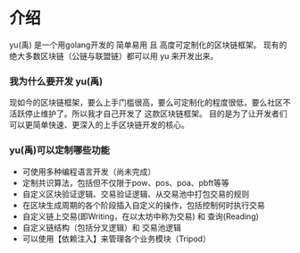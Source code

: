 # 介绍  

yu(禹) 是一个用golang开发的 简单易用 且 高度可定制化的区块链框架。 现有的绝大多数区块链（公链与联盟链）都可以用 yu 来开发出来。  


### 我为什么要开发 yu(禹)
现如今的区块链框架，要么上手门槛很高，要么可定制化的程度很低，要么社区不活跃停止维护了。所以我才自己开发了
这款区块链框架。 目的是为了让开发者们可以更简单快速、更深入的上手区块链开发的核心。




### yu(禹)可以定制哪些功能  

- 可使用多种编程语言开发（尚未完成）  
- 定制共识算法，包括但不仅限于pow、pos、poa、pbft等等  
- 自定义区块验证逻辑、交易验证逻辑、从交易池中打包交易的规则
- 在区块生成周期的各个阶段插入自定义的操作，包括控制何时执行交易
- 自定义链上交易(即Writing，在以太坊中称为交易) 和 查询(Reading)  
- 自定义链结构（包括分叉逻辑）和 交易池逻辑  
- 可以使用【依赖注入】来管理各个业务模块（Tripod）
